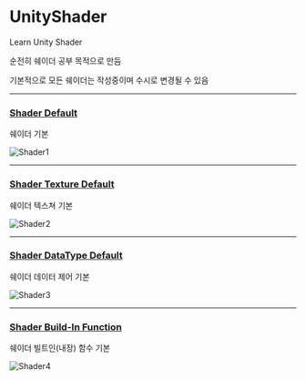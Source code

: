 # UnityShader
Learn Unity Shader

순전히 쉐이더 공부 목적으로 만듬

기본적으로 모든 쉐이더는 작성중이며 수시로 변경될 수 있음

---

### [Shader Default](https://github.com/sugyeongkimdev/Unity-Shader/blob/main/Assets/Resources/Shader/Shader1.shader)
쉐이더 기본

![Shader1](https://user-images.githubusercontent.com/51020780/135088502-9abb208e-a5a1-4d99-9a9a-cf2e91c064ca.gif)


---
### [Shader Texture Default](https://github.com/sugyeongkimdev/Unity-Shader/blob/main/Assets/Resources/Shader/Shader2.shader)
쉐이더 텍스쳐 기본

![Shader2](https://user-images.githubusercontent.com/51020780/135088513-0a03c282-d958-4386-9583-0e6442729c5c.gif)

---

### [Shader DataType Default](https://github.com/sugyeongkimdev/Unity-Shader/blob/main/Assets/Resources/Shader/Shader3.shader)
쉐이더 데이터 제어 기본

![Shader3](https://user-images.githubusercontent.com/51020780/135088519-99caad9d-221d-432f-9a88-5e1e4f526fdc.gif)

---

### [Shader Build-In Function](https://github.com/sugyeongkimdev/Unity-Shader/blob/main/Assets/Resources/Shader/Shader4.shader)
쉐이더 빌트인(내장) 함수 기본

![Shader4](https://user-images.githubusercontent.com/51020780/135088521-72dce9d7-5e99-4bb2-b9c0-07f56fea0eb8.gif)
